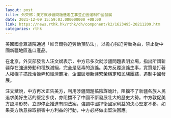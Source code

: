 ```yaml
---
layout: post
title: 外交部：美方就涉疆問題造謠生事並企圖遏制中國發展
date: 2021-12-09 15:59:03.000000000 +08:00
link: https://news.rthk.hk/rthk/ch/component/k2/1623495-20211209.htm
categories: rthk
---
```


美國國會眾議院通過「維吾爾強迫勞動預防法」，以擔心強迫勞動為由，禁止從中國新疆地區進口產品。

在北京，外交部發言人汪文斌表示，中方已多次就涉疆問題表明立場，指出所謂新疆存在強迫勞動和種族滅絕，完全是惡毒的造謠。美方反覆造謠生事，實質是打著人權幌子搞政治操弄和經濟霸凌，企圖破壞新疆繁榮穩定和民族團結，遏制中國發展。

汪文斌說，中方再次正告美方，利用涉疆問題搞陰謀詭計，阻擋不了新疆各族人民追求美好生活的堅定步伐，亦阻擋不了中國不斷發展壯大的歷史大勢。中方敦促美方認清形勢，立即停止推進有關法案，強調中國捍衛國家利益的決心堅定不移，如果美方執意採取損害中方利益的行動，中方必將做出堅決回應。
